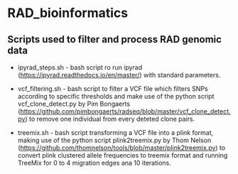 # RAD_bioinformatics

## Scripts used to filter and process RAD genomic data

* ipyrad_steps.sh - bash script ro run ipyrad (https://ipyrad.readthedocs.io/en/master/) with standard parameters.

* vcf_filtering.sh - bash script to filter a VCF file which filters SNPs according to specific thresholds and make use of the python script vcf_clone_detect.py by Pim Bongaerts (https://github.com/pimbongaerts/radseq/blob/master/vcf_clone_detect.py) to remove one individual from every deteted clone pairs. 

* treemix.sh - bash script transforming a VCF file into a plink format, making use of the python script plink2treemix.py by Thom Nelson (https://github.com/thomnelson/tools/blob/master/plink2treemix.py) to convert plink clustered allele frequencies to treemix format and running TreeMix for 0 to 4 migration edges ana 10 iterations.
